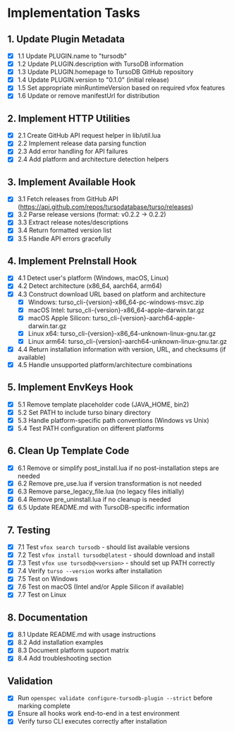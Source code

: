 # Implementation Tasks

## 1. Update Plugin Metadata
- [x] 1.1 Update PLUGIN.name to "tursodb"
- [x] 1.2 Update PLUGIN.description with TursoDB information
- [x] 1.3 Update PLUGIN.homepage to TursoDB GitHub repository
- [x] 1.4 Update PLUGIN.version to "0.1.0" (initial release)
- [x] 1.5 Set appropriate minRuntimeVersion based on required vfox features
- [x] 1.6 Update or remove manifestUrl for distribution

## 2. Implement HTTP Utilities
- [x] 2.1 Create GitHub API request helper in lib/util.lua
- [x] 2.2 Implement release data parsing function
- [x] 2.3 Add error handling for API failures
- [x] 2.4 Add platform and architecture detection helpers

## 3. Implement Available Hook
- [x] 3.1 Fetch releases from GitHub API (https://api.github.com/repos/tursodatabase/turso/releases)
- [x] 3.2 Parse release versions (format: v0.2.2 -> 0.2.2)
- [x] 3.3 Extract release notes/descriptions
- [x] 3.4 Return formatted version list
- [x] 3.5 Handle API errors gracefully

## 4. Implement PreInstall Hook
- [x] 4.1 Detect user's platform (Windows, macOS, Linux)
- [x] 4.2 Detect architecture (x86_64, aarch64, arm64)
- [x] 4.3 Construct download URL based on platform and architecture
  - [x] Windows: turso_cli-{version}-x86_64-pc-windows-msvc.zip
  - [x] macOS Intel: turso_cli-{version}-x86_64-apple-darwin.tar.gz
  - [x] macOS Apple Silicon: turso_cli-{version}-aarch64-apple-darwin.tar.gz
  - [x] Linux x64: turso_cli-{version}-x86_64-unknown-linux-gnu.tar.gz
  - [x] Linux arm64: turso_cli-{version}-aarch64-unknown-linux-gnu.tar.gz
- [x] 4.4 Return installation information with version, URL, and checksums (if available)
- [x] 4.5 Handle unsupported platform/architecture combinations

## 5. Implement EnvKeys Hook
- [x] 5.1 Remove template placeholder code (JAVA_HOME, bin2)
- [x] 5.2 Set PATH to include turso binary directory
- [x] 5.3 Handle platform-specific path conventions (Windows vs Unix)
- [x] 5.4 Test PATH configuration on different platforms

## 6. Clean Up Template Code
- [x] 6.1 Remove or simplify post_install.lua if no post-installation steps are needed
- [x] 6.2 Remove pre_use.lua if version transformation is not needed
- [x] 6.3 Remove parse_legacy_file.lua (no legacy files initially)
- [x] 6.4 Remove pre_uninstall.lua if no cleanup is needed
- [x] 6.5 Update README.md with TursoDB-specific information

## 7. Testing
- [x] 7.1 Test `vfox search tursodb` - should list available versions
- [x] 7.2 Test `vfox install tursodb@latest` - should download and install
- [x] 7.3 Test `vfox use tursodb@<version>` - should set up PATH correctly
- [x] 7.4 Verify `turso --version` works after installation
- [x] 7.5 Test on Windows
- [x] 7.6 Test on macOS (Intel and/or Apple Silicon if available)
- [x] 7.7 Test on Linux

## 8. Documentation
- [x] 8.1 Update README.md with usage instructions
- [x] 8.2 Add installation examples
- [x] 8.3 Document platform support matrix
- [x] 8.4 Add troubleshooting section

## Validation
- [x] Run `openspec validate configure-tursodb-plugin --strict` before marking complete
- [x] Ensure all hooks work end-to-end in a test environment
- [x] Verify turso CLI executes correctly after installation
